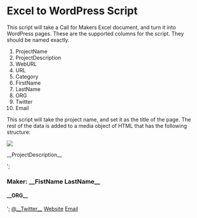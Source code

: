 Excel to WordPress Script
=========================

This script will take a Call for Makers Excel document, and turn it into WordPress pages. These are the supported columns for the script. They should be named exactly.

1. ProjectName
2. ProjectDescription
3. WebURL
4. URL
5. Category
6. FirstName
7. LastName
8. ORG
9. Twitter
10. Email

This script will take the project name, and set it as the title of the page. The rest of the data is added to a media object of HTML that has the following structure:

<div class="the-maker">
	<div class="media">
		<a class="pull-left alignleft" href="__WebURL__">
			<img class="media-object" style="max-width:200px" src="__URL__">
 		</a>
		<div class="media-body">
			<p>__ProjectDescription__</p>
			<div class="maker">';
				<h3>Maker: __FistName LastName__</h3>
 				<h4>__ORG__</h4>
				<div class="social">';
					<a class="btn button twitter" href="http://twitter.com/__Twitter__">@__Twitter__</a>
 					<a class="btn button website" href="__WebURL__"><i class="icon-home"></i> Website</a>
 					<a class="btn button website" href="mailto:__Email__"><i class="icon-envelope"></i> Email</a>
				</div><!-- .social -->
			</div><!-- .maker -->
		</div><!-- .media-body -->
	</div><!-- .media -->
</div><!-- .the-maker -->